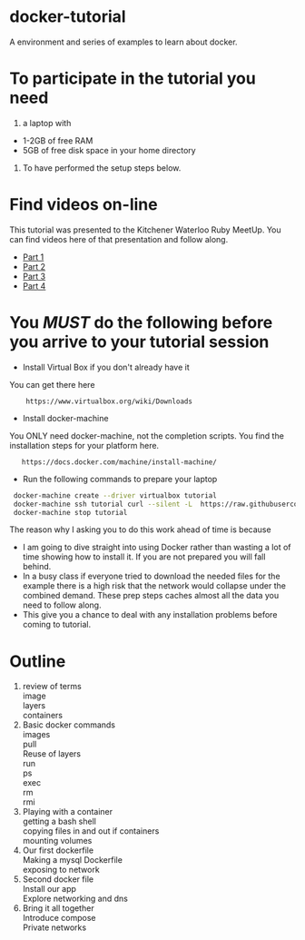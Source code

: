 # docker-tutorial
A environment and series of examples to learn about docker.



# To participate in the tutorial you need
1. a laptop with
  * 1-2GB of free RAM
  * 5GB of free disk space in your home directory
1. To have performed the setup steps below.

# Find videos on-line
This tutorial was presented to the Kitchener Waterloo Ruby MeetUp. You can find videos here of that presentation and follow along.

* [Part 1](https://www.youtube.com/watch?v=1KHBpiyKn3M)
* [Part 2](https://www.youtube.com/watch?v=HSM3ibxVtMs)
* [Part 3](https://www.youtube.com/watch?v=yUHW47NgAN8)
* [Part 4](https://www.youtube.com/watch?v=5BMNaWFpUvg)

# You *MUST* do the following before you arrive to your tutorial session
* Install Virtual Box if you don't already have it

 You can get there here

        https://www.virtualbox.org/wiki/Downloads

* Install docker-machine<br>

 You ONLY need docker-machine, not the completion scripts.
 You find the installation steps for your platform here.

       https://docs.docker.com/machine/install-machine/

* Run the following commands to prepare your laptop
```sh
 docker-machine create --driver virtualbox tutorial
 docker-machine ssh tutorial curl --silent -L  https://raw.githubusercontent.com/timdaman/docker-tutorial/master/setup_lab.sh \| sh
 docker-machine stop tutorial
```
The reason why I asking you to do this work ahead of time is because

* I am going to dive straight into using Docker rather than wasting a lot of time showing how to install it. If you are not prepared you will fall behind.
* In a busy class if everyone tried to download the needed files for the example there is a high risk that the network would collapse under the combined demand. These prep steps caches almost all the data you need to follow along.
* This give you a chance to deal with any installation problems before coming to tutorial.

# Outline
1. review of terms<br/>
   image<br/>
   layers<br/>
   containers
1. Basic docker commands<br/>
   images<br/>
   pull<br/>
     Reuse of layers<br/>
   run<br/>
   ps<br/>
   exec<br/>
   rm<br/>
   rmi
1. Playing with a container<br/>
   getting a bash shell<br/>
   copying files in and out if containers<br/>
   mounting volumes
1. Our first dockerfile<br/>
   Making a mysql Dockerfile<br/>
   exposing to network
1. Second docker file<br/>
   Install our app<br/>
   Explore networking and dns
1. Bring it all together<br/>
   Introduce compose<br/>
   Private networks
